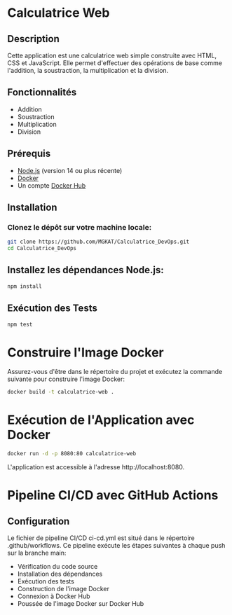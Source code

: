 # Calculatrice Web

## Description
Cette application est une calculatrice web simple construite avec HTML, CSS et JavaScript. Elle permet d'effectuer des opérations de base comme l'addition, la soustraction, la multiplication et la division.

## Fonctionnalités
- Addition
- Soustraction
- Multiplication
- Division

## Prérequis
- [Node.js](https://nodejs.org/en/download/) (version 14 ou plus récente)
- [Docker](https://www.docker.com/products/docker-desktop)
- Un compte [Docker Hub](https://hub.docker.com/)

## Installation

### Clonez le dépôt sur votre machine locale:
```sh
git clone https://github.com/MGKAT/Calculatrice_DevOps.git
cd Calculatrice_DevOps
```

## Installez les dépendances Node.js:
```sh
npm install
```

## Exécution des Tests
```sh
npm test
```

# Construire l'Image Docker

Assurez-vous d'être dans le répertoire du projet et exécutez la commande suivante pour construire l'image Docker:
```sh
docker build -t calculatrice-web .
```

# Exécution de l'Application avec Docker
```sh
docker run -d -p 8080:80 calculatrice-web
```
L'application est accessible à l'adresse http://localhost:8080.

# Pipeline CI/CD avec GitHub Actions

## Configuration

Le fichier de pipeline CI/CD ci-cd.yml est situé dans le répertoire .github/workflows. Ce pipeline exécute les étapes suivantes à chaque push sur la branche main:

- Vérification du code source
- Installation des dépendances
- Exécution des tests
- Construction de l'image Docker
- Connexion à Docker Hub
- Poussée de l'image Docker sur Docker Hub